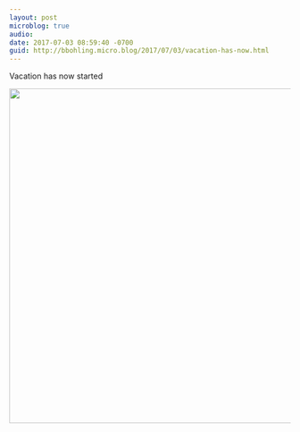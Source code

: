 ```yaml
---
layout: post
microblog: true
audio: 
date: 2017-07-03 08:59:40 -0700
guid: http://bbohling.micro.blog/2017/07/03/vacation-has-now.html
---
```

Vacation has now started

<img src="http://bbohling.micro.blog/uploads/2017/0fce2633cc.jpg" width="600" height="600" style="height: auto" />

